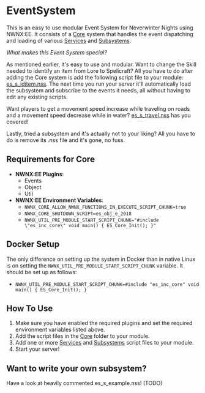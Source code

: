 # EventSystem
This is an easy to use modular Event System for Neverwinter Nights using NWNX:EE. It consists of a [Core](https://github.com/Daztek/EventSystem/tree/master/Core) system that handles the event dispatching and loading of various [Services](https://github.com/Daztek/EventSystem/tree/master/Services) and [Subsystems](https://github.com/Daztek/EventSystem/tree/master/Subsystems).

*What makes this Event System special?*

As mentioned earlier, it's easy to use and modular. Want to change the Skill needed to identify an item from Lore to Spellcraft? All you have to do after adding the Core system is add the following script file to your module: [es_s_iditem.nss](https://github.com/Daztek/EventSystem/blob/master/Subsystems/es_s_iditem.nss). The next time you run your server it'll automatically load the subsystem and subscribe to the events it needs, all without having to edit any existing scripts.

Want players to get a movement speed increase while traveling on roads and a movement speed decrease while in water? [es_s_travel.nss](https://github.com/Daztek/EventSystem/blob/master/Subsystems/es_s_travel.nss) has you covered!

Lastly, tried a subsystem and it's actually not to your liking? All you have to do is remove its .nss file and it's gone, no fuss.

## Requirements for Core
- **NWNX:EE Plugins**: 
  - Events
  - Object
  - Util
- **NWNX:EE Environment Variables**:
  - `NWNX_CORE_ALLOW_NWNX_FUNCTIONS_IN_EXECUTE_SCRIPT_CHUNK=true`
  - `NWNX_CORE_SHUTDOWN_SCRIPT=es_obj_e_2018`
  - `NWNX_UTIL_PRE_MODULE_START_SCRIPT_CHUNK="#include \"es_inc_core\" void main() { ES_Core_Init(); }"`

## Docker Setup
The only difference on setting up the system in Docker than in native Linux is on setting the `NWNX_UTIL_PRE_MODULE_START_SCRIPT_CHUNK` variable. It should be set up as follows:
  - `NWNX_UTIL_PRE_MODULE_START_SCRIPT_CHUNK=#include "es_inc_core" void main() { ES_Core_Init(); }`

## How To Use
1) Make sure you have enabled the required plugins and set the required environment variables listed above.
2) Add the script files in the [Core](https://github.com/Daztek/EventSystem/tree/master/Core) folder to your module.
3) Add one or more [Services](https://github.com/Daztek/EventSystem/tree/master/Services) and [Subsystems](https://github.com/Daztek/EventSystem/tree/master/Subsystems) script files to your module.
4) Start your server!

## Want to write your own subsystem?
Have a look at heavily commented es_s_example.nss! (TODO)
